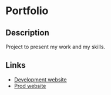 # Portfolio

## Description

Project to present my work and my skills.

## Links

- [Development website](https://dev.cyrildeschamps.fr)
- [Prod website](https://cyrildeschamps.fr)
